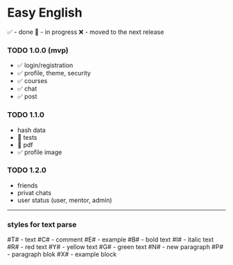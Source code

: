 # Easy English

✅ - done
🔶 - in progress
❌ - moved to the next release

### TODO 1.0.0 (mvp)

- ✅ login/registration
- ✅ profile, theme, security
- ✅ courses
- ✅ chat
- ✅ post

### TODO 1.1.0

- hash data
- 🔶 tests
- 🔶 pdf
- ✅ profile image

### TODO 1.2.0

- friends
- privat chats
- user status (user, mentor, admin)

---

### styles for text parse

#T# - text
#C# - comment
#E# - example
#B# - bold text
#I# - italic text
#R# - red text
#Y# - yellow text
#G# - green text
#N# - new paragraph
#P# - paragraph blok
#X# - example block
